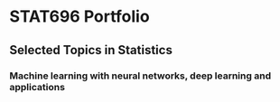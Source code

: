 # STAT696 Portfolio

## Selected Topics in Statistics

### Machine learning with neural networks, deep learning and applications
